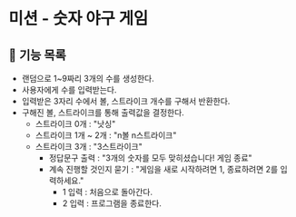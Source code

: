 # 미션 - 숫자 야구 게임

## 🚀 기능 목록
- 랜덤으로 1~9짜리 3개의 수를 생성한다.
- 사용자에게 수를 입력받는다.
- 입력받은 3자리 수에서 볼, 스트라이크 개수를 구해서 반환한다.
- 구해진 볼, 스트라이크를 통해 출력값을 결정한다.
  - 스트라이크 0개 : "낫싱"
  - 스트라이크 1개 ~ 2개 : "n볼 n스트라이크"
  - 스트라이크 3개 : "3스트라이크"
    - 정답문구 출력 : "3개의 숫자를 모두 맞히셨습니다! 게임 종료"
    - 계속 진행할 것인지 묻기 : "게임을 새로 시작하려면 1, 종료하려면 2를 입력하세요."
      - 1 입력 : 처음으로 돌아간다.
      - 2 입력 : 프로그램을 종료한다.
